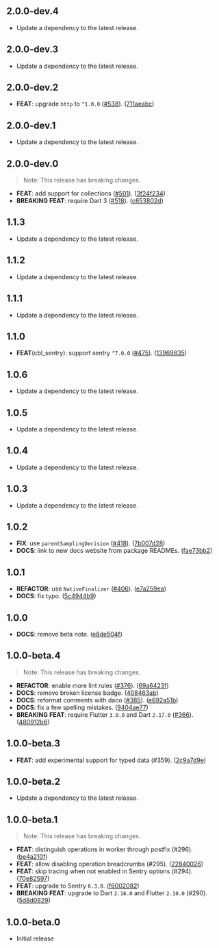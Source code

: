 ## 2.0.0-dev.4

 - Update a dependency to the latest release.

## 2.0.0-dev.3

 - Update a dependency to the latest release.

## 2.0.0-dev.2

 - **FEAT**: upgrade `http` to `^1.0.0` ([#538](https://github.com/cbl-dart/cbl-dart/issues/538)). ([711aeabc](https://github.com/cbl-dart/cbl-dart/commit/711aeabc4872e88d232cc53adf35f54dfb981ce3))

## 2.0.0-dev.1

 - Update a dependency to the latest release.

## 2.0.0-dev.0

> Note: This release has breaking changes.

 - **FEAT**: add support for collections ([#501](https://github.com/cbl-dart/cbl-dart/issues/501)). ([3f24f234](https://github.com/cbl-dart/cbl-dart/commit/3f24f234726ea248bc4d63808c26ebb7a4e7469b))
 - **BREAKING** **FEAT**: require Dart 3 ([#518](https://github.com/cbl-dart/cbl-dart/issues/518)). ([c653802d](https://github.com/cbl-dart/cbl-dart/commit/c653802dfb69ebbe769b08e9aaeb1cfb906c4dac))

## 1.1.3

 - Update a dependency to the latest release.

## 1.1.2

 - Update a dependency to the latest release.

## 1.1.1

 - Update a dependency to the latest release.

## 1.1.0

 - **FEAT**(cbl_sentry): support sentry `^7.0.0` ([#475](https://github.com/cbl-dart/cbl-dart/issues/475)). ([13969835](https://github.com/cbl-dart/cbl-dart/commit/13969835697da9ea4bac0b3510fb0d5f74e967fe))

## 1.0.6

 - Update a dependency to the latest release.

## 1.0.5

 - Update a dependency to the latest release.

## 1.0.4

 - Update a dependency to the latest release.

## 1.0.3

 - Update a dependency to the latest release.

## 1.0.2

 - **FIX**: use `parentSamplingDecision` ([#418](https://github.com/cbl-dart/cbl-dart/issues/418)). ([7b007d28](https://github.com/cbl-dart/cbl-dart/commit/7b007d2894c798d1e226a4957992b053edfb37ea))
 - **DOCS**: link to new docs website from package READMEs. ([fae73bb2](https://github.com/cbl-dart/cbl-dart/commit/fae73bb2983cde0347091225fa245d2b066be13a))

## 1.0.1

 - **REFACTOR**: use `NativeFinalizer` ([#406](https://github.com/cbl-dart/cbl-dart/issues/406)). ([e7a259ea](https://github.com/cbl-dart/cbl-dart/commit/e7a259ea5c18335f9efe98e415b04dab3d487917))
 - **DOCS**: fix typo. ([5c4944b9](https://github.com/cbl-dart/cbl-dart/commit/5c4944b9e675bbcbc0d108629d08a0730bdf62e5))

## 1.0.0

 - **DOCS**: remove beta note. ([e8de504f](https://github.com/cbl-dart/cbl-dart/commit/e8de504fe7022a6682c0552168acd42177df3eda))

## 1.0.0-beta.4

> Note: This release has breaking changes.

 - **REFACTOR**: enable more lint rules ([#376](https://github.com/cbl-dart/cbl-dart/issues/376)). ([69a6423f](https://github.com/cbl-dart/cbl-dart/commit/69a6423fd518ac11ff485ac8fea7608176c9b272))
 - **DOCS**: remove broken license badge. ([408463ab](https://github.com/cbl-dart/cbl-dart/commit/408463abfd64dc6dabecfbe7d6ce99c9f014df28))
 - **DOCS**: reformat comments with daco ([#385](https://github.com/cbl-dart/cbl-dart/issues/385)). ([e692a51b](https://github.com/cbl-dart/cbl-dart/commit/e692a51b2ae2f9d4a7d240175e5b3c22fb79c783))
 - **DOCS**: fix a few spelling mistakes. ([9404ae77](https://github.com/cbl-dart/cbl-dart/commit/9404ae77dc7bb83d4899aaabf813198ede0af7b7))
 - **BREAKING** **FEAT**: require Flutter `3.0.0` and Dart `2.17.0` ([#366](https://github.com/cbl-dart/cbl-dart/issues/366)). ([480912b6](https://github.com/cbl-dart/cbl-dart/commit/480912b617cb92cda7879d01ad4a0a3ea5b61abe))

## 1.0.0-beta.3

 - **FEAT**: add experimental support for typed data (#359). ([2c9a7d9e](https://github.com/cbl-dart/cbl-dart/commit/2c9a7d9ea94e50ad96354c785ce62d6a437b34bd))

## 1.0.0-beta.2

 - Update a dependency to the latest release.

## 1.0.0-beta.1

> Note: This release has breaking changes.

 - **FEAT**: distinguish operations in worker through postfix (#296). ([be4a210f](https://github.com/cbl-dart/cbl-dart/commit/be4a210f59f73a253e66f3272006164cc66adbc0))
 - **FEAT**: allow disabling operation breadcrumbs (#295). ([22840026](https://github.com/cbl-dart/cbl-dart/commit/22840026f59a6e1f469a819367a1d49a7fa51b50))
 - **FEAT**: skip tracing when not enabled in Sentry options (#294). ([70e82597](https://github.com/cbl-dart/cbl-dart/commit/70e82597f9d08d5a82f4417ddbd16bcd441e1991))
 - **FEAT**: upgrade to Sentry `6.3.0`. ([f6002082](https://github.com/cbl-dart/cbl-dart/commit/f6002082c569804622b11299f16e9d25800ad9ca))
 - **BREAKING** **FEAT**: upgrade to Dart `2.16.0` and Flutter `2.10.0` (#290). ([5d8d0829](https://github.com/cbl-dart/cbl-dart/commit/5d8d082967f8a13b47df788fda42bd0ef54d6def))

## 1.0.0-beta.0

 - Initial release

